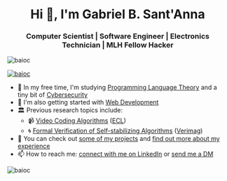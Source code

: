 <h1 align="center">Hi 👋, I'm Gabriel B. Sant'Anna</h1>
<h3 align="center">Computer Scientist | Software Engineer | Electronics Technician | MLH Fellow Hacker</h3>

<p align="left"><img src="https://komarev.com/ghpvc/?username=baioc&label=Profile%20views&color=0e75b6&style=flat" alt="baioc" /></p>

<p align="left"><a href="https://github.com/ryo-ma/github-profile-trophy"><img src="https://github-profile-trophy.vercel.app/?username=baioc&row=1" alt="baioc" /></a></p>

- 🔭 In my free time, I'm studying [Programming Language Theory](https://www.cs.uoregon.edu/research/summerschool/summer21/participants.php) and a tiny bit of [Cybersecurity](https://www.credly.com/badges/9330bc8e-972d-446e-80c7-499199d343f8)
- 🌱 I'm also getting started with [Web Development](http://www.formallysharp.codes)
- 🏛️ Previous research topics include:
  - 📹 [Video Coding Algorithms](https://doi.org/10.1109/ICASSP39728.2021.9414799) ([ECL](https://eclab.paginas.ufsc.br/))
  - 🌀 [Formal Verification of Self-stabilizing Algorithms](https://ensiwiki.ensimag.fr/index.php?title=Baiocchi_de_Sant’Anna_Gabriel_:_Simulation_and_Formal_Verification_of_Self-stabilizing_Algorithms) ([Verimag](https://www-verimag.univ-grenoble-alpes.fr/))
- 📔 You can check out [some of my projects](https://baioc.github.io/portfolio/) and [find out more about my experience](https://baioc.github.io/cv/)
- 📫 How to reach me: [connect with me on LinkedIn](https://linkedin.com/in/baioc) or [send me a DM](https://baioc.github.io/contact/)

<p>
  <img align="center" src="https://github-readme-stats.vercel.app/api?username=baioc&show_icons=true&locale=en&theme=nightowl" alt="baioc" />
</p>
